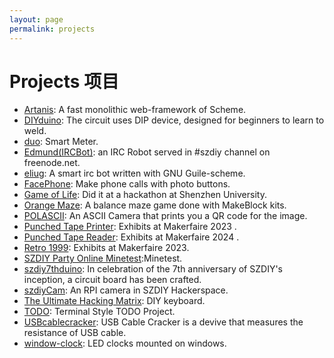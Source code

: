 ```yaml
---
layout: page
permalink: projects
---
```


# Projects 项目

* [Artanis](https://www.gnu.org/software/artanis/): A fast monolithic web-framework of Scheme.
* [DIYduino](https://github.com/szdiy/DIYduino): The circuit uses DIP device, designed for beginners to learn to weld.	
* [duo](https://sites.google.com/site/atommann2/szdiy-projects/project-duo?authuser=0): Smart Meter.	
* [Edmund(IRCBot)](https://groups.google.com/g/szdiy/c/xQJAhS14c5I): an IRC Robot served in #szdiy channel on freenode.net.
* [eliug](https://github.com/szdiy/eliug): A smart irc bot written with GNU Guile-scheme.
* [FacePhone](https://groups.google.com/g/szdiy/c/U5vj32C4Vw0/): Make phone calls with photo buttons.	
* [Game of Life](https://sites.google.com/site/atommann2/szdiy-projects/game-of-life?authuser=0): Did it at a hackathon at Shenzhen University.	
* [Orange Maze](https://github.com/szdiy/orange-maze): A balance maze game done with MakeBlock kits.	
* [POLASCII](https://github.com/szdiy/polascii): An ASCII Camera that prints you a QR code for the image.	
* [Punched Tape Printer](https://groups.google.com/g/szdiy/c/e9RQLofUMH0): Exhibits at Makerfaire 2023	.
* [Punched Tape Reader](https://github.com/szdiy/punch-tape-reader): Exhibits at Makerfaire 2024	.
* [Retro 1999](https://groups.google.com/g/szdiy/c/e9RQLofUMH0): Exhibits at Makerfaire 2023.	
* [SZDIY Party Online	Minetest](https://groups.google.com/g/szdiy/c/ruDcrQbFxks):Minetest. 
* [szdiy7thduino](https://sites.google.com/site/atommann2/szdiy-projects/szdiy7thduino?authuser=0): In celebration of the 7th anniversary of SZDIY's inception, a circuit board has been crafted.	
* [szdiyCam](https://github.com/szdiy/szdiyCam): An RPI camera in SZDIY Hackerspace.	
* [The Ultimate Hacking Matrix](https://groups.google.com/g/szdiy/c/Dh-xHqzdOTE): DIY keyboard.
* [TODO](https://groups.google.com/g/szdiy/c/VhhY53n2LFQ): Terminal Style TODO Project.	
* [USBcablecracker](https://github.com/szdiy/USBcablecracker): USB Cable Cracker is a devive that measures the resistance of USB cable.	
* [window-clock](https://github.com/szdiy/window-clock): LED clocks mounted on windows.	
